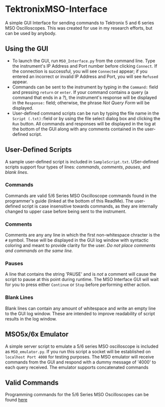 # TektronixMSO-Interface
A simple GUI Interface for sending commands to Tektronix 5 and 6 series MSO Oscilloscopes. This was created for use in my research efforts, but can be used by anybody.

## Using the GUI
- To launch the GUI, run `MSO_Interface.py` from the command line. Type the instrument's IP Address and Port number before clicking `Connect`. If the connection is successful, you will see `Connected` appear; if you entered an incorrect or invalid IP Address and Port, you will see `Refused` appear.
- Commands can be sent to the instrument by typing in the `Command:` field and pressing `return` or `enter`. If your command contains a query (a command that ends in a _?_), the instrument's response will be displayed in the `Response:` field; otherwise, the phrase _Not Query Form_ will be displayed.
- User-defined command scripts can be run by typing the file name in the `Script (.txt):`field or by using the file select dialog box and clicking the `Run` button. All commands and responses will be displayed in the log at the bottom of the GUI along with any comments contained in the user-defined script.

## User-Defined Scripts
A sample user-defined script is included in `SampleScript.txt`. USer-defined scripts support four types of lines: _commands_, _comments_, _pauses_, and _blank lines_.

### Commands
Commands are valid 5/6 Series MSO Oscilloscope commands found in the programmer's guide (linked at the bottom of this ReadMe). The user-defined script is case insensitive towards commands, as they are internally changed to upper case before being sent to the instrument.

### Comments
Comments are any any line in which the first non-whitespace chracter is the `#` symbol. These will be displayed in the GUI log window with syntactic coloring and meant to provide clarity for the user. _Do not place comments and commands on the same line._

### Pauses
A line that contains the string 'PAUSE' and is _not_ a comment will cause the script to pause at this point during runtime. The MSO Interface GUI will wait for you to press either `Continue` or `Stop` before performing either action.

### Blank Lines
Blank lines can contain any amount of whitespace and write an empty line to the GUI log window. These are intended to improve readability of script results in the log window.

## MSO5x/6x Emulator
A simple server script to emulate a 5/6 series MSO oscilloscope is included as `MSO_emulator.py`. If you run this script a socket will be established on `localhost Port 4000` for testing purposes. The MSO emulator will receive commands from the GUI and respond with a dummy message of '4000' to each query received. The emulator supports concatenated commands 

## Valid Commands
Programming commands for the 5/6 Series MSO Oscilloscopes can be found [here](https://download.tek.com/manual/5_6-Series-MSO54-MSO56-MSO58-MSO58L-MSO64-Programmer-Manual_EN-US_077130505.pdf)
